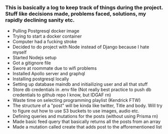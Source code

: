 ### This is basically a log to keep track of things during the project. Stuff like decisions made, problems faced, solutions, my rapidly declining sanity etc.
- Pulling Postgresql docker image
- Trying to start a docker container
- Computer had a fucking stroke
- Decided to do project with Node instead of Django because I hate myself
- Started Nodejs setup
- Got a gitignore file
- Swore at roommate due to wifi problems 
- Installed Apollo server and graphql
- Installing postgresql locally
- Setting up database maindb and initiailizing user and all that stuff
- Store db credentials in .env file (Not really best practice to push db credentials to github repo I know, but IDGAF rn)
- Waste time on selecting programming playlist (Kendrick FTW)
- The structure of a "post" will be kinda like twitter, Title and body. Will try to figure out how to use S3 buckets to use images, audio etc.
- Defining queries and mutations for the posts (without using Prisma rn)
- Made basic feed query that basically returns all the posts from an array
- Made a mutation called create that adds post to the afforementioned list

